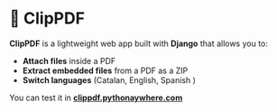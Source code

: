 # 📎 ClipPDF

**ClipPDF** is a lightweight web app built with **Django** that allows you to:
-  **Attach files**  inside a PDF  
- **Extract embedded files** from a PDF as a ZIP  
- **Switch languages** (Catalan, English, Spanish )  

You can test it in **[clippdf.pythonaywhere.com](https://clippdf.pythonanywhere.com/)**

